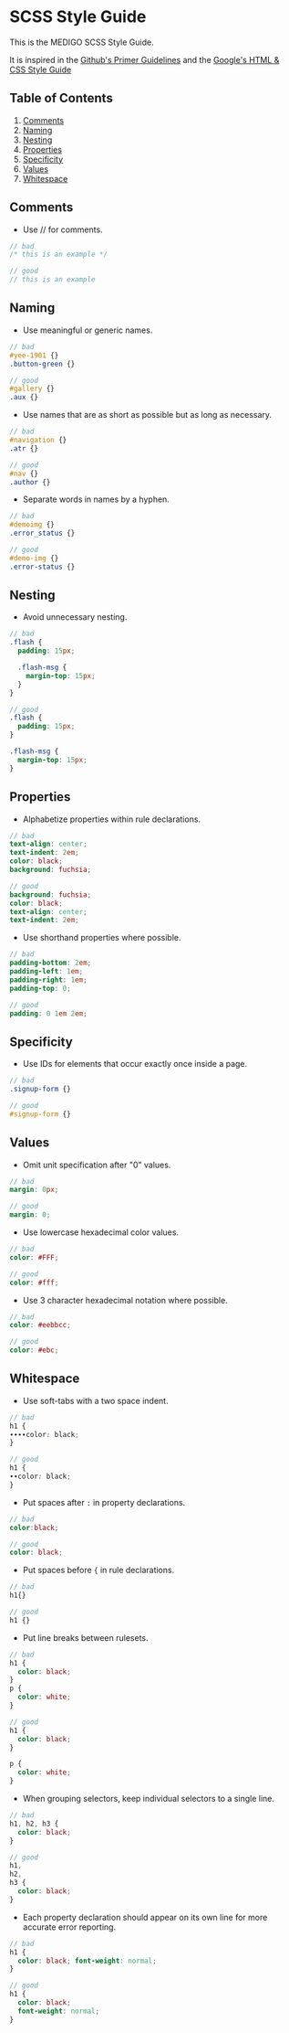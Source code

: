 # SCSS Style Guide

This is the MEDIGO SCSS Style Guide.

It is inspired in the [Github's Primer Guidelines](http://primercss.io/guidelines/)
and the [Google's HTML & CSS Style Guide](http://google.github.io/styleguide/htmlcssguide.xml)

## Table of Contents

1. [Comments](#comments)
1. [Naming](#naming)
1. [Nesting](#nesting)
1. [Properties](#properties)
1. [Specificity](#specificity)
1. [Values](#values)
1. [Whitespace](#whitespace)

## Comments

* Use // for comments.

```scss
// bad
/* this is an example */

// good
// this is an example
```

## Naming

* Use meaningful or generic names.

```scss
// bad
#yee-1901 {}
.button-green {}

// good
#gallery {}
.aux {}
```

* Use names that are as short as possible but as long as necessary.

```scss
// bad
#navigation {}
.atr {}

// good
#nav {}
.author {}
```

* Separate words in names by a hyphen.

```scss
// bad
#demoimg {}
.error_status {}

// good
#demo-img {}
.error-status {}
```

## Nesting

* Avoid unnecessary nesting.

```scss
// bad
.flash {
  padding: 15px;

  .flash-msg {
    margin-top: 15px;
  }
}

// good
.flash {
  padding: 15px;
}

.flash-msg {
  margin-top: 15px;
}
```

## Properties

* Alphabetize properties within rule declarations.

```scss
// bad
text-align: center;
text-indent: 2em;
color: black;
background: fuchsia;

// good
background: fuchsia;
color: black;
text-align: center;
text-indent: 2em;
```

* Use shorthand properties where possible.

```scss
// bad
padding-bottom: 2em;
padding-left: 1em;
padding-right: 1em;
padding-top: 0;

// good
padding: 0 1em 2em;
```

## Specificity

* Use IDs for elements that occur exactly once inside a page.

```scss
// bad
.signup-form {}

// good
#signup-form {}
```

## Values

* Omit unit specification after "0" values.

```scss
// bad
margin: 0px;

// good
margin: 0;
```

* Use lowercase hexadecimal color values.

```scss
// bad
color: #FFF;

// good
color: #fff;
```

* Use 3 character hexadecimal notation where possible.

```scss
// bad
color: #eebbcc;

// good
color: #ebc;
```

## Whitespace

* Use soft-tabs with a two space indent.

```scss
// bad
h1 {
∙∙∙∙color: black;
}

// good
h1 {
∙∙color: black;
}
```

* Put spaces after `:` in property declarations.

```scss
// bad
color:black;

// good
color: black;
```

* Put spaces before `{` in rule declarations.

```scss
// bad
h1{}

// good
h1 {}
```

* Put line breaks between rulesets.

```scss
// bad
h1 {
  color: black;
}
p {
  color: white;
}

// good
h1 {
  color: black;
}

p {
  color: white;
}

```

* When grouping selectors, keep individual selectors to a single line.

```scss
// bad
h1, h2, h3 {
  color: black;
}

// good
h1,
h2,
h3 {
  color: black;
}
```

* Each property declaration should appear on its own line for more accurate error reporting.

```scss
// bad
h1 {
  color: black; font-weight: normal;
}

// good
h1 {
  color: black;
  font-weight: normal;
}
```
